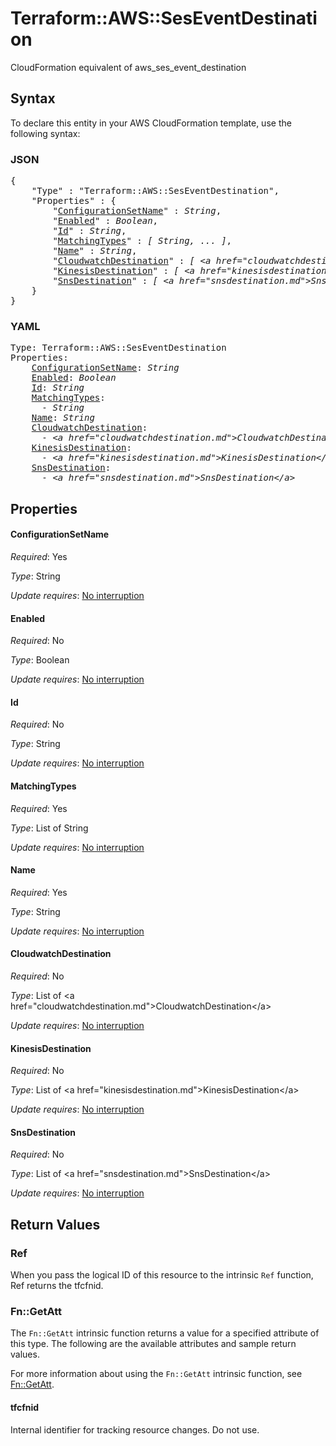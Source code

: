 # Terraform::AWS::SesEventDestination

CloudFormation equivalent of aws_ses_event_destination

## Syntax

To declare this entity in your AWS CloudFormation template, use the following syntax:

### JSON

<pre>
{
    "Type" : "Terraform::AWS::SesEventDestination",
    "Properties" : {
        "<a href="#configurationsetname" title="ConfigurationSetName">ConfigurationSetName</a>" : <i>String</i>,
        "<a href="#enabled" title="Enabled">Enabled</a>" : <i>Boolean</i>,
        "<a href="#id" title="Id">Id</a>" : <i>String</i>,
        "<a href="#matchingtypes" title="MatchingTypes">MatchingTypes</a>" : <i>[ String, ... ]</i>,
        "<a href="#name" title="Name">Name</a>" : <i>String</i>,
        "<a href="#cloudwatchdestination" title="CloudwatchDestination">CloudwatchDestination</a>" : <i>[ &lt;a href=&#34;cloudwatchdestination.md&#34;&gt;CloudwatchDestination&lt;/a&gt;, ... ]</i>,
        "<a href="#kinesisdestination" title="KinesisDestination">KinesisDestination</a>" : <i>[ &lt;a href=&#34;kinesisdestination.md&#34;&gt;KinesisDestination&lt;/a&gt;, ... ]</i>,
        "<a href="#snsdestination" title="SnsDestination">SnsDestination</a>" : <i>[ &lt;a href=&#34;snsdestination.md&#34;&gt;SnsDestination&lt;/a&gt;, ... ]</i>
    }
}
</pre>

### YAML

<pre>
Type: Terraform::AWS::SesEventDestination
Properties:
    <a href="#configurationsetname" title="ConfigurationSetName">ConfigurationSetName</a>: <i>String</i>
    <a href="#enabled" title="Enabled">Enabled</a>: <i>Boolean</i>
    <a href="#id" title="Id">Id</a>: <i>String</i>
    <a href="#matchingtypes" title="MatchingTypes">MatchingTypes</a>: <i>
      - String</i>
    <a href="#name" title="Name">Name</a>: <i>String</i>
    <a href="#cloudwatchdestination" title="CloudwatchDestination">CloudwatchDestination</a>: <i>
      - &lt;a href=&#34;cloudwatchdestination.md&#34;&gt;CloudwatchDestination&lt;/a&gt;</i>
    <a href="#kinesisdestination" title="KinesisDestination">KinesisDestination</a>: <i>
      - &lt;a href=&#34;kinesisdestination.md&#34;&gt;KinesisDestination&lt;/a&gt;</i>
    <a href="#snsdestination" title="SnsDestination">SnsDestination</a>: <i>
      - &lt;a href=&#34;snsdestination.md&#34;&gt;SnsDestination&lt;/a&gt;</i>
</pre>

## Properties

#### ConfigurationSetName

_Required_: Yes

_Type_: String

_Update requires_: [No interruption](https://docs.aws.amazon.com/AWSCloudFormation/latest/UserGuide/using-cfn-updating-stacks-update-behaviors.html#update-no-interrupt)

#### Enabled

_Required_: No

_Type_: Boolean

_Update requires_: [No interruption](https://docs.aws.amazon.com/AWSCloudFormation/latest/UserGuide/using-cfn-updating-stacks-update-behaviors.html#update-no-interrupt)

#### Id

_Required_: No

_Type_: String

_Update requires_: [No interruption](https://docs.aws.amazon.com/AWSCloudFormation/latest/UserGuide/using-cfn-updating-stacks-update-behaviors.html#update-no-interrupt)

#### MatchingTypes

_Required_: Yes

_Type_: List of String

_Update requires_: [No interruption](https://docs.aws.amazon.com/AWSCloudFormation/latest/UserGuide/using-cfn-updating-stacks-update-behaviors.html#update-no-interrupt)

#### Name

_Required_: Yes

_Type_: String

_Update requires_: [No interruption](https://docs.aws.amazon.com/AWSCloudFormation/latest/UserGuide/using-cfn-updating-stacks-update-behaviors.html#update-no-interrupt)

#### CloudwatchDestination

_Required_: No

_Type_: List of &lt;a href=&#34;cloudwatchdestination.md&#34;&gt;CloudwatchDestination&lt;/a&gt;

_Update requires_: [No interruption](https://docs.aws.amazon.com/AWSCloudFormation/latest/UserGuide/using-cfn-updating-stacks-update-behaviors.html#update-no-interrupt)

#### KinesisDestination

_Required_: No

_Type_: List of &lt;a href=&#34;kinesisdestination.md&#34;&gt;KinesisDestination&lt;/a&gt;

_Update requires_: [No interruption](https://docs.aws.amazon.com/AWSCloudFormation/latest/UserGuide/using-cfn-updating-stacks-update-behaviors.html#update-no-interrupt)

#### SnsDestination

_Required_: No

_Type_: List of &lt;a href=&#34;snsdestination.md&#34;&gt;SnsDestination&lt;/a&gt;

_Update requires_: [No interruption](https://docs.aws.amazon.com/AWSCloudFormation/latest/UserGuide/using-cfn-updating-stacks-update-behaviors.html#update-no-interrupt)

## Return Values

### Ref

When you pass the logical ID of this resource to the intrinsic `Ref` function, Ref returns the tfcfnid.

### Fn::GetAtt

The `Fn::GetAtt` intrinsic function returns a value for a specified attribute of this type. The following are the available attributes and sample return values.

For more information about using the `Fn::GetAtt` intrinsic function, see [Fn::GetAtt](https://docs.aws.amazon.com/AWSCloudFormation/latest/UserGuide/intrinsic-function-reference-getatt.html).

#### tfcfnid

Internal identifier for tracking resource changes. Do not use.

